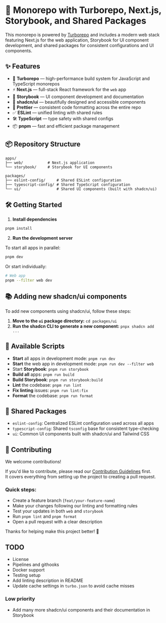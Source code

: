 # 🧱 Monorepo with Turborepo, Next.js, Storybook, and Shared Packages

This monorepo is powered by [Turborepo](https://turbo.build/repo) and includes a modern web stack featuring Next.js for the web application, Storybook for UI component development, and shared packages for consistent configurations and UI components.

## ✨ Features

- 🧱 **Turborepo** — high-performance build system for JavaScript and TypeScript monorepos
- ⚡️ **Next.js** — full-stack React framework for the `web` app
- 📕 **Storybook** — UI component development and documentation
- 🎨 **shadcn/ui** — beautifully designed and accessible components
- 🧹 **Prettier** — consistent code formatting across the entire repo
- ✅ **ESLint** — unified linting with shared rules
- 🛠️ **TypeScript** — type safety with shared configs
- 📦 **pnpm** — fast and efficient package management

## 📦 Repository Structure

```
apps/
├── web/           # Next.js application
└── storybook/     # Storybook for UI components

packages/
├── eslint-config/     # Shared ESLint configuration
├── typescript-config/ # Shared TypeScript configuration
└── ui/                # Shared UI components (built with shadcn/ui)
```

## 🛠️ Getting Started

1. **Install dependencies**

```bash
pnpm install
```

2. **Run the development server**

To start all apps in parallel:

```bash
pnpm dev
```

Or start individually:

```bash
# Web app
pnpm --filter web dev
```

## 📚 Adding new shadcn/ui components

To add new components using shadcn/ui, follow these steps:

1. **Move to the `ui` package directory:** `cd packages/ui`
2. **Run the shadcn CLI to generate a new component:** `pnpx shadcn add ...`

## 📖 Available Scripts

- **Start** all apps in development mode: `pnpm run dev`
- **Start** the web app in development mode: `pnpm run dev --filter web`
- Start **Storybook**: `pnpm run storybook`
- **Build all** apps: `pnpm run build`
- **Build Storybook**: `pnpm run storybook:build`
- **Lint** the codebase: `pnpm run lint`
- **Fix linting** issues: `pnpm run lint:fix`
- **Format** the codebase: `pnpm run format`

## 📁 Shared Packages

- `eslint-config`: Centralized ESLint configuration used across all apps
- `typescript-config`: Shared `tsconfig` base for consistent type-checking
- `ui`: Common UI components built with shadcn/ui and Tailwind CSS

## 🤝 Contributing

We welcome contributions!

If you'd like to contribute, please read our [Contribution Guidelines](CONTRIBUTING.md) first.  
It covers everything from setting up the project to creating a pull request.

### Quick steps:

- Create a feature branch (`feat/your-feature-name`)
- Make your changes following our linting and formatting rules
- Test your updates in both `web` and `storybook`
- Run `pnpm lint` and `pnpm format`
- Open a pull request with a clear description

Thanks for helping make this project better! 🙌

## TODO

- License
- Pipelines and githooks
- Docker support
- Testing setup
- Add linting description in README
- Update cache settings in `turbo.json` to avoid cache misses

### Low priority

- Add many more shadcn/ui components and their documentation in Storybook
